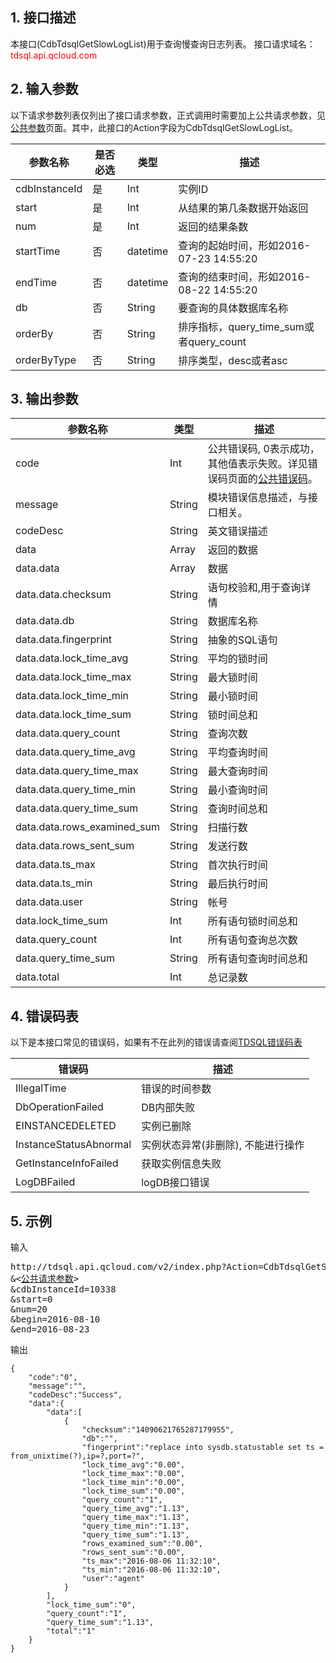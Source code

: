 ## 1. 接口描述
本接口(CdbTdsqlGetSlowLogList)用于查询慢查询日志列表。
接口请求域名：<font style='color:red'>tdsql.api.qcloud.com </font>



## 2. 输入参数
以下请求参数列表仅列出了接口请求参数，正式调用时需要加上公共请求参数，见[公共参数](/document/api/213/6976
)页面。其中，此接口的Action字段为CdbTdsqlGetSlowLogList。

| 参数名称 | 是否必选  | 类型 | 描述 |
|---------|---------|---------|---------|
| cdbInstanceId | 是 | Int | 实例ID|
| start | 是 | Int | 从结果的第几条数据开始返回|
| num | 是 | Int | 返回的结果条数|
| startTime | 否 | datetime | 查询的起始时间，形如2016-07-23 14:55:20|
| endTime | 否 | datetime | 查询的结束时间，形如2016-08-22 14:55:20|
| db | 否 | String | 要查询的具体数据库名称|
| orderBy | 否 | String | 排序指标，query_time_sum或者query_count|
| orderByType | 否 | String | 排序类型，desc或者asc|


## 3. 输出参数
| 参数名称 | 类型 | 描述 |
|---------|---------|---------|
| code | Int | 公共错误码, 0表示成功，其他值表示失败。详见错误码页面的<a href='/doc/api/309/%E9%94%99%E8%AF%AF%E7%A0%81#1.E3.80.81.E5.85.AC.E5.85.B1.E9.94.99.E8.AF.AF.E7.A0.81' title='公共错误码'>公共错误码</a>。|
| message | String | 模块错误信息描述，与接口相关。|
| codeDesc | String | 英文错误描述 |
| data | Array | 返回的数据 |
| data.data | Array | 数据| 
| data.data.checksum | String | 语句校验和,用于查询详情 | 
| data.data.db | String | 数据库名称 | 
| data.data.fingerprint | String | 抽象的SQL语句 | 
| data.data.lock_time_avg | String | 平均的锁时间 | 
| data.data.lock_time_max | String | 最大锁时间 | 
| data.data.lock_time_min | String | 最小锁时间 | 
| data.data.lock_time_sum | String | 锁时间总和 | 
| data.data.query_count | String | 查询次数 | 
| data.data.query_time_avg | String | 平均查询时间 | 
| data.data.query_time_max | String | 最大查询时间 | 
| data.data.query_time_min | String | 最小查询时间 | 
| data.data.query_time_sum | String | 查询时间总和 | 
| data.data.rows_examined_sum | String | 扫描行数 | 
| data.data.rows_sent_sum | String | 发送行数 | 
| data.data.ts_max | String | 首次执行时间 | 
| data.data.ts_min | String | 最后执行时间 | 
| data.data.user | String | 帐号 | 
| data.lock_time_sum | Int | 所有语句锁时间总和 | 
| data.query_count | Int | 所有语句查询总次数 | 
| data.query_time_sum | String | 所有语句查询时间总和 | 
| data.total | Int | 总记录数 | 
## 4. 错误码表

以下是本接口常见的错误码，如果有不在此列的错误请查阅[TDSQL错误码表](/doc/api/309/7150)

| 错误码 | 描述 |
|---------|---------|
| IllegalTime | 错误的时间参数 |
| DbOperationFailed | DB内部失败 |
| EINSTANCEDELETED | 实例已删除 |
| InstanceStatusAbnormal | 实例状态异常(非删除), 不能进行操作 |
| GetInstanceInfoFailed | 获取实例信息失败 |
| LogDBFailed | logDB接口错误 |
## 5. 示例
输入
<pre>
http://tdsql.api.qcloud.com/v2/index.php?Action=CdbTdsqlGetSlowLogList
&<<a href="/doc/api/229/6976">公共请求参数</a>>
&cdbInstanceId=10338
&start=0
&num=20
&begin=2016-08-10
&end=2016-08-23
</pre>
输出
```
{
    "code":"0",
    "message":"",
    "codeDesc":"Success",
    "data":{
        "data":[
            {
                "checksum":"14090621765287179955",
                "db":"",
                "fingerprint":"replace into sysdb.statustable set ts = from_unixtime(?),ip=?,port=?",
                "lock_time_avg":"0.00",
                "lock_time_max":"0.00",
                "lock_time_min":"0.00",
                "lock_time_sum":"0.00",
                "query_count":"1",
                "query_time_avg":"1.13",
                "query_time_max":"1.13",
                "query_time_min":"1.13",
                "query_time_sum":"1.13",
                "rows_examined_sum":"0.00",
                "rows_sent_sum":"0.00",
                "ts_max":"2016-08-06 11:32:10",
                "ts_min":"2016-08-06 11:32:10",
                "user":"agent"
            }
        ],
        "lock_time_sum":"0",
        "query_count":"1",
        "query_time_sum":"1.13",
        "total":"1"
    }
}
```

